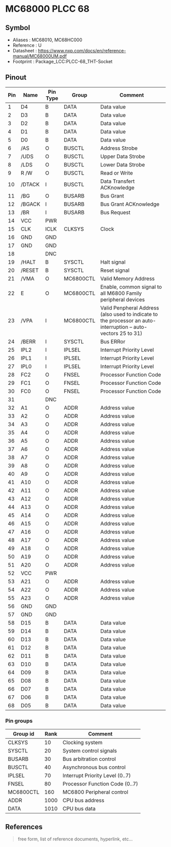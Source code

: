 # MC68000 PLCC 68

## Symbol

* Aliases : MC68010, MC68HC000
* Reference : U
* Datasheet : https://www.nxp.com/docs/en/reference-manual/MC68000UM.pdf
* Footprint : Package_LCC:PLCC-68_THT-Socket

## Pinout

|Pin|Name|Pin Type|Group|Comment|
|---|---|---|---|---|
|1|D4|B|DATA|Data value|
|2|D3|B|DATA|Data value|
|3|D2|B|DATA|Data value|
|4|D1|B|DATA|Data value|
|5|D0|B|DATA|Data value|
|6|/AS|O|BUSCTL|Address Strobe|
|7|/UDS|O|BUSCTL|Upper Data Strobe|
|8|/LDS|O|BUSCTL|Lower Data Strobe|
|9|R /W|O|BUSCTL|Read or Write |
|10|/DTACK|I|BUSCTL|Data Transfert ACKnowledge|
|11|/BG|O|BUSARB|Bus Grant|
|12|/BGACK|I|BUSARB|Bus Grant ACKnowledge|
|13|/BR|I|BUSARB|Bus Request|
|14|VCC|PWR|||
|15|CLK|ICLK|CLKSYS|Clock|
|16|GND|GND|||
|17|GND|GND|||
|18||DNC|||
|19|/HALT|B|SYSCTL|Halt signal|
|20|/RESET|B|SYSCTL|Reset signal|
|21|/VMA|O|MC6800CTL|Valid Memory Address|
|22|E|O|MC6800CTL|Enable, common signal to all M6800 Family peripheral devices|
|23|/VPA|I|MC6800CTL|Valid Penpheral Address (also used to indicate to the processor an auto-interruption – auto-vectors 25 to 31)|
|24|/BERR|I|SYSCTL|Bus ERRor|
|25|IPL2|I|IPLSEL|Interrupt Priority Level |
|26|IPL1|I|IPLSEL|Interrupt Priority Level |
|27|IPL0|I|IPLSEL|Interrupt Priority Level |
|28|FC2|O|FNSEL|Processor Function Code|
|29|FC1|O|FNSEL|Processor Function Code|
|30|FC0|O|FNSEL|Processor Function Code|
|31||DNC|||
|32|A1|O|ADDR|Address value|
|33|A2|O|ADDR|Address value|
|34|A3|O|ADDR|Address value|
|35|A4|O|ADDR|Address value|
|36|A5|O|ADDR|Address value|
|37|A6|O|ADDR|Address value|
|38|A7|O|ADDR|Address value|
|39|A8|O|ADDR|Address value|
|40|A9|O|ADDR|Address value|
|41|A10|O|ADDR|Address value|
|42|A11|O|ADDR|Address value|
|43|A12|O|ADDR|Address value|
|44|A13|O|ADDR|Address value|
|45|A14|O|ADDR|Address value|
|46|A15|O|ADDR|Address value|
|47|A16|O|ADDR|Address value|
|48|A17|O|ADDR|Address value|
|49|A18|O|ADDR|Address value|
|50|A19|O|ADDR|Address value|
|51|A20|O|ADDR|Address value|
|52|VCC|PWR|||
|53|A21|O|ADDR|Address value|
|54|A22|O|ADDR|Address value|
|55|A23|O|ADDR|Address value|
|56|GND|GND|||
|57|GND|GND|||
|58|D15|B|DATA|Data value|
|59|D14|B|DATA|Data value|
|60|D13|B|DATA|Data value|
|61|D12|B|DATA|Data value|
|62|D11|B|DATA|Data value|
|63|D10|B|DATA|Data value|
|64|D09|B|DATA|Data value|
|65|D08|B|DATA|Data value|
|66|D07|B|DATA|Data value|
|67|D06|B|DATA|Data value|
|68|D05|B|DATA|Data value|

### Pin groups

|Group id|Rank|Comment|
|---|---|---|
|CLKSYS|10|Clocking system|
|SYSCTL|20|System control signals|
|BUSARB|30|Bus arbitration control|
|BUSCTL|40|Asynchronous bus control|
|IPLSEL|70|Interrupt Priority Level (0..7)|
|FNSEL|80|Processor Function Code (0..7)|
|MC6800CTL|160|MC6800 Peripheral control|
|ADDR|1000|CPU bus address|
|DATA|1010|CPU bus data|


## References

> free form, list of reference documents, hyperlink, etc...
